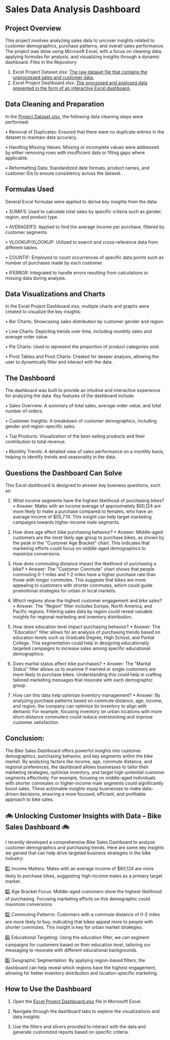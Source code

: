 # Sales Data Analysis Dashboard
## Project Overview
This project involves analyzing sales data to uncover insights related to customer demographics, purchase patterns, and overall sales performance. The project was done using Microsoft Excel, with a focus on cleaning data, applying formulas for analysis, and visualizing insights through a dynamic dashboard.
Files in the Repository
1.	Excel Project Dataset.xlsx: [The raw dataset file that contains the unprocessed sales and customer data.](https://github.com/Shanawazuddin/Bike-Sales-Dashboard/blob/main/Excel%20Raw%20Dataset.xlsx)
2.	Excel Project Dashboard.xlsx: [The processed and analyzed data presented in the form of an interactive Excel dashboard.](https://github.com/Shanawazuddin/Bike-Sales-Dashboard/blob/main/Excel%20Project%20Dashboard.xlsx)

## Data Cleaning and Preparation
In the [Project Dataset.xlsx](https://github.com/Shanawazuddin/Bike-Sales-Dashboard/blob/main/Excel%20Project%20Dashboard.xlsx), the following data cleaning steps were performed:

•	Removal of Duplicates: Ensured that there were no duplicate entries in the dataset to maintain data accuracy.

•	Handling Missing Values: Missing or incomplete values were addressed by either removing rows with insufficient data or filling gaps where applicable.

•	Reformatting Data: Standardized date formats, product names, and customer IDs to ensure consistency across the dataset.

## Formulas Used
Several Excel formulas were applied to derive key insights from the data:

•	SUMIFS: Used to calculate total sales by specific criteria such as gender, region, and product type.

•	AVERAGEIFS: Applied to find the average income per purchase, filtered by customer segments.

•	VLOOKUP/XLOOKUP: Utilized to search and cross-reference data from different tables.

•	COUNTIF: Employed to count occurrences of specific data points such as number of purchases made by each customer.

•	IFERROR: Integrated to handle errors resulting from calculations or missing data during analysis.

## Data Visualizations and Charts

In the Excel Project Dashboard.xlsx, multiple charts and graphs were created to visualize the key insights:

•	Bar Charts: Showcasing sales distribution by customer gender and region.

•	Line Charts: Depicting trends over time, including monthly sales and average order value.

•	Pie Charts: Used to represent the proportion of product categories sold.

•	Pivot Tables and Pivot Charts: Created for deeper analysis, allowing the user to dynamically filter and interact with the data.

## The Dashboard

The dashboard was built to provide an intuitive and interactive experience for analyzing the data. Key features of the dashboard include:

•	Sales Overview: A summary of total sales, average order value, and total number of orders.

•	Customer Insights: A breakdown of customer demographics, including gender and region-specific sales.

•	Top Products: Visualization of the best-selling products and their contribution to total revenue.

•	Monthly Trends: A detailed view of sales performance on a monthly basis, helping to identify trends and seasonality in the data.

## Questions the Dashboard Can Solve

This Excel dashboard is designed to answer key business questions, such as:

1. What income segments have the highest likelihood of purchasing bikes?
•	Answer: Males with an income average of approximately $60,124 are more likely to make a purchase compared to females, who have an average income of $55,774. This insight can help target marketing campaigns towards higher-income male segments.

2. How does age affect bike purchasing behavior?
•	Answer: Middle-aged customers are the most likely age group to purchase bikes, as shown by the peak in the "Customer Age Bracket" chart. This indicates that marketing efforts could focus on middle-aged demographics to maximize conversions.

3. How does commuting distance impact the likelihood of purchasing a bike?
•	Answer: The "Customer Commute" chart shows that people commuting 0-1 miles and 1-2 miles have a higher purchase rate than those with longer commutes. This suggests that bikes are more appealing to customers with shorter commutes, which could guide promotional strategies for urban or local markets.

4. Which regions show the highest customer engagement and bike sales?
•	Answer: The "Region" filter includes Europe, North America, and Pacific regions. Filtering sales data by region could reveal valuable insights for regional marketing and inventory distribution.

5. How does education level impact purchasing behavior?
•	Answer: The "Education" filter allows for an analysis of purchasing trends based on education levels such as Graduate Degree, High School, and Partial College. This segmentation could help in designing educationally targeted campaigns to increase sales among specific educational demographics.

6. Does marital status affect bike purchases?
•	Answer: The "Marital Status" filter allows us to examine if married or single customers are more likely to purchase bikes. Understanding this could help in crafting tailored marketing messages that resonate with each demographic group.

7. How can this data help optimize inventory management?
•	Answer: By analyzing purchase patterns based on commute distance, age, income, and region, the company can optimize its inventory to align with demand. For example, focusing inventory on urban locations with more short-distance commuters could reduce overstocking and improve customer satisfaction.

## Conclusion:

The Bike Sales Dashboard offers powerful insights into customer demographics, purchasing behavior, and key segments within the bike market. By analyzing factors like income, age, commute distance, and regional preferences, the dashboard allows businesses to tailor their marketing strategies, optimize inventory, and target high-potential customer segments effectively. For example, focusing on middle-aged individuals with shorter commutes or higher-income male segments could significantly boost sales. These actionable insights equip businesses to make data-driven decisions, ensuring a more focused, efficient, and profitable approach to bike sales.

## 🚲 Unlocking Customer Insights with Data – Bike Sales Dashboard 🚲

I recently developed a comprehensive Bike Sales Dashboard to analyze customer demographics and purchasing trends. Here are some key insights we gained that can help drive targeted business strategies in the bike industry:

1️⃣ Income Matters: Males with an average income of $60,124 are more likely to purchase bikes, suggesting high-income males as a primary target market.

2️⃣ Age Bracket Focus: Middle-aged customers show the highest likelihood of purchasing. Focusing marketing efforts on this demographic could maximize conversions.

3️⃣ Commuting Patterns: Customers with a commute distance of 0-2 miles are more likely to buy, indicating that bikes appeal more to people with shorter commutes. This insight is key for urban market strategies.

4️⃣ Educational Targeting: Using the education filter, we can segment campaigns for customers based on their education level, tailoring our messaging to resonate with different educational backgrounds.

5️⃣ Geographic Segmentation: By applying region-based filters, the dashboard can help reveal which regions have the highest engagement, allowing for better inventory distribution and location-specific marketing.

## How to Use the Dashboard

1.	Open the [Excel Project Dashboard.xlsx](https://github.com/Shanawazuddin/Bike-Sales-Dashboard/blob/main/Excel%20Project%20Dashboard.xlsx) file in Microsoft Excel.

2.	Navigate through the dashboard tabs to explore the visualizations and data insights.

3.	Use the filters and slicers provided to interact with the data and generate customized reports based on specific criteria.


